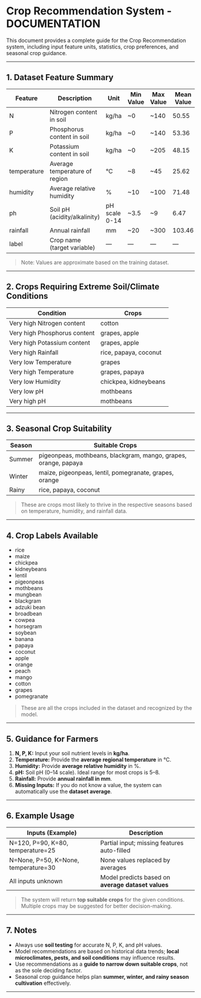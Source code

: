 # Crop Recommendation System - DOCUMENTATION

This document provides a complete guide for the Crop Recommendation system, including input feature units, statistics, crop preferences, and seasonal crop guidance.

---

## 1. Dataset Feature Summary

| Feature       | Description                           | Unit          | Min Value | Max Value | Mean Value |
|---------------|---------------------------------------|---------------|-----------|-----------|------------|
| N             | Nitrogen content in soil               | kg/ha         | ~0        | ~140      | 50.55      |
| P             | Phosphorus content in soil             | kg/ha         | ~0        | ~140      | 53.36      |
| K             | Potassium content in soil              | kg/ha         | ~0        | ~205      | 48.15      |
| temperature   | Average temperature of region         | °C            | ~8        | ~45       | 25.62      |
| humidity      | Average relative humidity             | %             | ~10       | ~100      | 71.48      |
| ph            | Soil pH (acidity/alkalinity)          | pH scale 0-14 | ~3.5      | ~9        | 6.47       |
| rainfall      | Annual rainfall                        | mm            | ~20       | ~300      | 103.46     |
| label         | Crop name (target variable)           | —             | —         | —         | —          |

> Note: Values are approximate based on the training dataset.

---

## 2. Crops Requiring Extreme Soil/Climate Conditions

| Condition                                | Crops                              |
|------------------------------------------|------------------------------------|
| Very high Nitrogen content                | cotton                             |
| Very high Phosphorus content              | grapes, apple                      |
| Very high Potassium content               | grapes, apple                      |
| Very high Rainfall                        | rice, papaya, coconut              |
| Very low Temperature                      | grapes                             |
| Very high Temperature                     | grapes, papaya                     |
| Very low Humidity                         | chickpea, kidneybeans              |
| Very low pH                               | mothbeans                          |
| Very high pH                              | mothbeans                          |

---

## 3. Seasonal Crop Suitability

| Season       | Suitable Crops                                      |
|--------------|---------------------------------------------------|
| Summer       | pigeonpeas, mothbeans, blackgram, mango, grapes, orange, papaya |
| Winter       | maize, pigeonpeas, lentil, pomegranate, grapes, orange          |
| Rainy        | rice, papaya, coconut                                           |

> These are crops most likely to thrive in the respective seasons based on temperature, humidity, and rainfall data.

---

## 4. Crop Labels Available

- rice  
- maize  
- chickpea  
- kidneybeans  
- lentil  
- pigeonpeas  
- mothbeans  
- mungbean  
- blackgram  
- adzuki bean  
- broadbean  
- cowpea  
- horsegram  
- soybean  
- banana  
- papaya  
- coconut  
- apple  
- orange  
- peach  
- mango  
- cotton  
- grapes  
- pomegranate  

> These are all the crops included in the dataset and recognized by the model.

---

## 5. Guidance for Farmers

1. **N, P, K:** Input your soil nutrient levels in **kg/ha**.  
2. **Temperature:** Provide the **average regional temperature** in °C.  
3. **Humidity:** Provide **average relative humidity** in %.  
4. **pH:** Soil pH (0–14 scale). Ideal range for most crops is 5–8.  
5. **Rainfall:** Provide **annual rainfall in mm**.  
6. **Missing Inputs:** If you do not know a value, the system can automatically use the **dataset average**.

---

## 6. Example Usage

| Inputs (Example)                   | Description                                    |
|-----------------------------------|------------------------------------------------|
| N=120, P=90, K=80, temperature=25 | Partial input; missing features auto-filled   |
| N=None, P=50, K=None, temperature=30 | None values replaced by averages             |
| All inputs unknown                 | Model predicts based on **average dataset values** |

> The system will return **top suitable crops** for the given conditions. Multiple crops may be suggested for better decision-making.

---

## 7. Notes

- Always use **soil testing** for accurate N, P, K, and pH values.  
- Model recommendations are based on historical data trends; **local microclimates, pests, and soil conditions** may influence results.  
- Use recommendations as a **guide to narrow down suitable crops**, not as the sole deciding factor.  
- Seasonal crop guidance helps plan **summer, winter, and rainy season cultivation** effectively.

---

